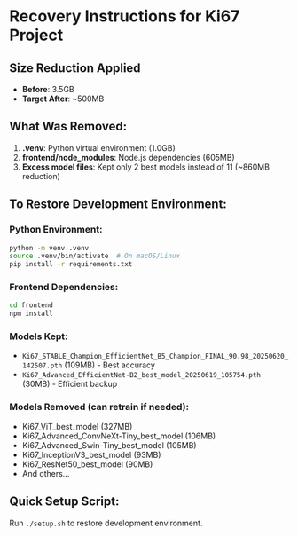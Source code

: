# Recovery Instructions for Ki67 Project

## Size Reduction Applied
- **Before**: 3.5GB
- **Target After**: ~500MB

## What Was Removed:
1. **.venv**: Python virtual environment (1.0GB)
2. **frontend/node_modules**: Node.js dependencies (605MB) 
3. **Excess model files**: Kept only 2 best models instead of 11 (~860MB reduction)

## To Restore Development Environment:

### Python Environment:
```bash
python -m venv .venv
source .venv/bin/activate  # On macOS/Linux
pip install -r requirements.txt
```

### Frontend Dependencies:
```bash
cd frontend
npm install
```

### Models Kept:
- `Ki67_STABLE_Champion_EfficientNet_B5_Champion_FINAL_90.98_20250620_142507.pth` (109MB) - Best accuracy
- `Ki67_Advanced_EfficientNet-B2_best_model_20250619_105754.pth` (30MB) - Efficient backup

### Models Removed (can retrain if needed):
- Ki67_ViT_best_model (327MB)
- Ki67_Advanced_ConvNeXt-Tiny_best_model (106MB)
- Ki67_Advanced_Swin-Tiny_best_model (105MB)
- Ki67_InceptionV3_best_model (93MB)
- Ki67_ResNet50_best_model (90MB)
- And others...

## Quick Setup Script:
Run `./setup.sh` to restore development environment.
